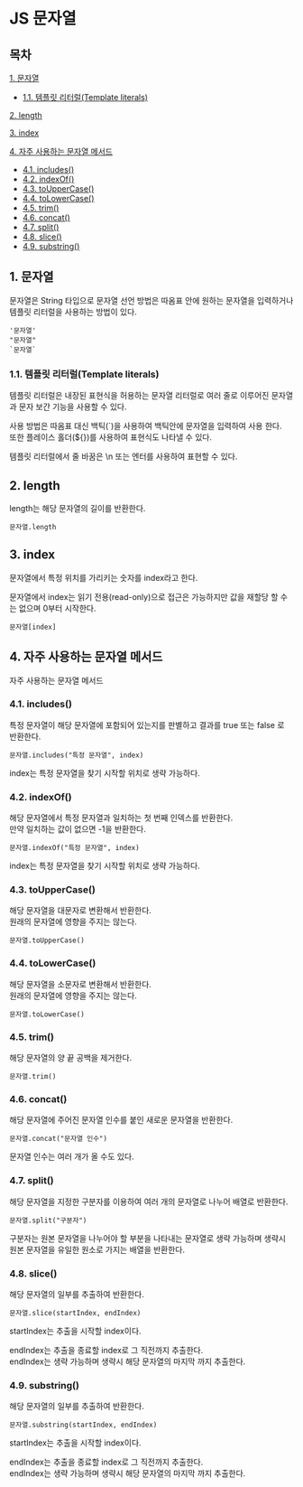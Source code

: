 # JS 문자열

## 목차

[1. 문자열](#1-문자열)
- [1.1. 템플릿 리터럴(Template literals)](#11-템플릿-리터럴template-literals)

[2. length](#2-length)

[3. index](#3-index)

[4. 자주 사용하는 문자열 메서드](#4-자주-사용하는-문자열-메서드)
- [4.1. includes()](#41-includes)
- [4.2. indexOf()](#42-indexof)
- [4.3. toUpperCase()](#43-touppercase)
- [4.4. toLowerCase()](#44-tolowercase)
- [4.5. trim()](#45-trim)
- [4.6. concat()](#46-concat)
- [4.7. split()](#47-split)
- [4.8. slice()](#48-slice)
- [4.9. substring()](#49-substring)

## 1. 문자열

문자열은 String 타입으로 문자열 선언 방법은 따옴표 안에 원하는 문자열을 입력하거나 템플릿 리터럴을 사용하는 방법이 있다.

```
'문자열'
"문자열"
`문자열`
```

### 1.1. 템플릿 리터럴(Template literals)

템플릿 리터럴은 내장된 표현식을 허용하는 문자열 리터럴로 여러 줄로 이루어진 문자열과 문자 보간 기능을 사용할 수 있다.

사용 방법은 따옴표 대신 백틱(`)을 사용하여 백틱안에 문자열을 입력하여 사용 한다.<br>
또한 플레이스 홀더(${})를 사용하여 표현식도 나타낼 수 있다.

템플릿 리터럴에서 줄 바꿈은 \n 또는 엔터를 사용하여 표현할 수 있다.

## 2. length

length는 해당 문자열의 길이를 반환한다.

```
문자열.length
```

## 3. index

문자열에서 특정 위치를 가리키는 숫자를 index라고 한다.

문자열에서 index는 읽기 전용(read-only)으로 접근은 가능하지만 값을 재할당 할 수는 없으며 0부터 시작한다.

```
문자열[index]
```

## 4. 자주 사용하는 문자열 메서드

자주 사용하는 문자열 메서드

### 4.1. includes()

특정 문자열이 해당 문자열에 포함되어 있는지를 판별하고 결과를 true 또는 false 로 반환한다.

```
문자열.includes("특정 문자열", index)
```

index는 특정 문자열을 찾기 시작할 위치로 생략 가능하다.

### 4.2. indexOf()

해당 문자열에서 특정 문자열과 일치하는 첫 번째 인덱스를 반환한다.<br>
만약 일치하는 값이 없으면 -1을 반환한다.

```
문자열.indexOf("특정 문자열", index)
```

index는 특정 문자열을 찾기 시작할 위치로 생략 가능하다.

### 4.3. toUpperCase()

해당 문자열을 대문자로 변환해서 반환한다.<br>
원래의 문자열에 영향을 주지는 않는다.

```
문자열.toUpperCase()
```

### 4.4. toLowerCase()

해당 문자열을 소문자로 변환해서 반환한다.<br>
원래의 문자열에 영향을 주지는 않는다.

```
문자열.toLowerCase()
```

### 4.5. trim()

해당 문자열의 양 끝 공백을 제거한다.

```
문자열.trim()
```

### 4.6. concat()

해당 문자열에 주어진 문자열 인수를 붙인 새로운 문자열을 반환한다.

```
문자열.concat("문자열 인수")
```

문자열 인수는 여러 개가 올 수도 있다.

### 4.7. split()

해당 문자열을 지정한 구분자를 이용하여 여러 개의 문자열로 나누어 배열로 반환한다.

```
문자열.split("구분자")
```

구분자는 원본 문자열을 나누어야 할 부분을 나타내는 문자열로 생략 가능하며 생략시 원본 문자열을 유일한 원소로 가지는 배열을 반환한다.

### 4.8. slice()

해당 문자열의 일부를 추출하여 반환한다.

```
문자열.slice(startIndex, endIndex)
```

startIndex는 추출을 시작할 index이다.

endIndex는 추출을 종료할 index로 그 직전까지 추출한다.<br>
endIndex는 생략 가능하며 생략시 해당 문자열의 마지막 까지 추출한다.

### 4.9. substring()

해당 문자열의 일부를 추출하여 반환한다.

```
문자열.substring(startIndex, endIndex)
```

startIndex는 추출을 시작할 index이다.

endIndex는 추출을 종료할 index로 그 직전까지 추출한다.<br>
endIndex는 생략 가능하며 생략시 해당 문자열의 마지막 까지 추출한다.